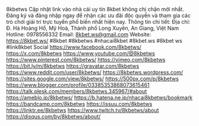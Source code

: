 8kbetws
Cập nhật link vào nhà cái uy tín 8kbet không chị chặn mới nhất. Đăng ký và đăng nhập ngay để nhận các ưu đãi độc quyền và tham gia các trò chơi giải trí trực tuyến phổ biến nhất hiện nay.
Thông tin chi tiết: 
Địa chỉ: Đ. Hà Hoàng Hổ, Mỹ Hoà, Thành phố Long Xuyên, An Giang, Việt Nam
Hotline: 0978556332
Email: 8kbet.ws@gmail.com
Website: https://8kbet.ws/
#8kbet  #8kbetws  #nhacai8kbet  #8kbet.ws  #8kbet ws #link8kbet
Social
https://www.facebook.com/8kbetws/
https://x.com/8kbetws
https://www.youtube.com/@8kbetws
https://www.pinterest.com/8kbetws/
https://vimeo.com/8kbetws
https://bit.ly/m/8kbetws
https://gravatar.com/8kbetws
https://www.reddit.com/user/8kbetws/
https://8kbetws.wordpress.com/
https://sites.google.com/view/8kbetws/
https://500px.com/p/8kbetws
https://www.blogger.com/profile/03385353868073615461
https://talk.plesk.com/members/8kbetws.345967/#about
https://ameblo.jp/8kbetws/
https://b.hatena.ne.jp/nhacai8kbetws/bookmark
https://bandcamp.com/8kbetws
https://issuu.com/8kbetws
https://linktr.ee/8kbetws
https://www.twitch.tv/8kbetws/about
https://disqus.com/by/8kbetws/about/
